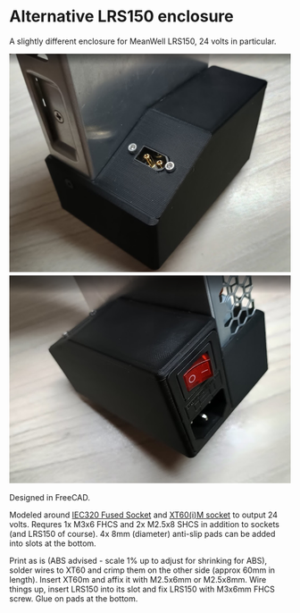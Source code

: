# Alternative LRS150 enclosure

A slightly different enclosure for MeanWell LRS150, 24 volts in particular.

![Front](LRS150_front.png)
![Back](LRS150_back.png)

Designed in FreeCAD.

Modeled around [IEC320 Fused Socket](https://www.sunrom.com/p/ac-power-inlet-socket-with-indicator-switchfuse-holder-snap-mount-iec-60320-c14-2500w-250vx10a) and [XT60(i)M socket](https://www.tme.eu/en/details/xt60ie-m/dc-power-connectors/amass/) to output 24 volts. Requres 1x M3x6 FHCS and 2x M2.5x8 SHCS in addition to sockets (and LRS150 of course). 4x 8mm (diameter) anti-slip pads can be added into slots at the bottom.

Print as is (ABS advised - scale 1% up to adjust for shrinking for ABS), solder wires to XT60 and crimp them on the other side (approx 60mm in length). Insert XT60m and affix it with M2.5x6mm or M2.5x8mm. Wire things up, insert LRS150 into its slot and fix LRS150 with M3x6mm FHCS screw. Glue on pads at the bottom.
